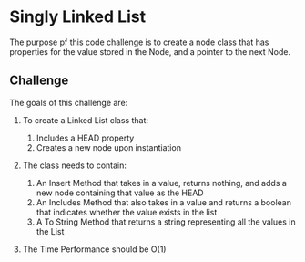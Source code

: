# Singly Linked List

The purpose pf this code challenge is to create a node class that has properties for the value stored in the Node, and a pointer to the next Node.

## Challenge

The goals of this challenge are:

1. To create a Linked List class that:
    1. Includes a HEAD property
    2. Creates a new node upon instantiation
2. The class needs to contain:
    1. An Insert Method that takes in a value, returns nothing, and adds a new node containing that value as the HEAD
    2. An Includes Method that also takes in a value and returns a boolean that indicates whether the value exists in the list
    3. A To String Method that returns a string representing all the values in the List

3. The Time Performance should be O(1)
